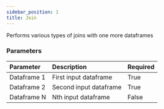 ```yaml
---
sidebar_position: 1
title: Join
---
```


Performs various types of joins with one more dataframes

### Parameters
| Parameter      | Description                                                                                                                                                                                                                                                                                                                                                                                       | Required |
|:---------------|:--------------------------------------------------------------------------------------------------------------------------------------------------------------------------------------------------------------------------------------------------------------------------------------------------------------------------------------------------------------------------------------------------|:---------|
| Dataframe 1    | First input dataframe                                                                                                                                                                                                                                                                                                                                                                             | True     |
| Dataframe 2    | Second input dataframe                                                                                                                                                                                                                                                                                                                                                                            | True     |
| Dataframe N    | Nth input dataframe                                                                                                                                                                                                                                                                                                                                                                               | False    |
